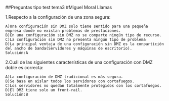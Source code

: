 ##Preguntas tipo test tema3
#Miguel Moral Llamas

1.Respecto a la configuración de una zona segura:

	A)Una configuración sin DMZ solo tiene sentido para una pequeña empresa donde no existan problemas de prestaciones.
	B)En una configuración sin DMZ no se comparte ningún tipo de recurso.
	C)La configuración sin DMZ no presenta ningún tipo de problema
	D)La principal ventaja de una configuración sin DMZ es la conpartición del ancho de banda(Servidores y máquinas de escritorio).
	Solución:A
	
2.Cuál de las siguientes características de una configuración con DMZ doble es correcta:

	A)La configuración de DMZ tradicional es más segura.
	B)Se basa en aislar todos los servidores con cortafuegos.
	C)Los servidores no quedan totalmente protegidos con los cortafuegos.
	D)El DMZ tiene solo un front-rail.
	Solución:B